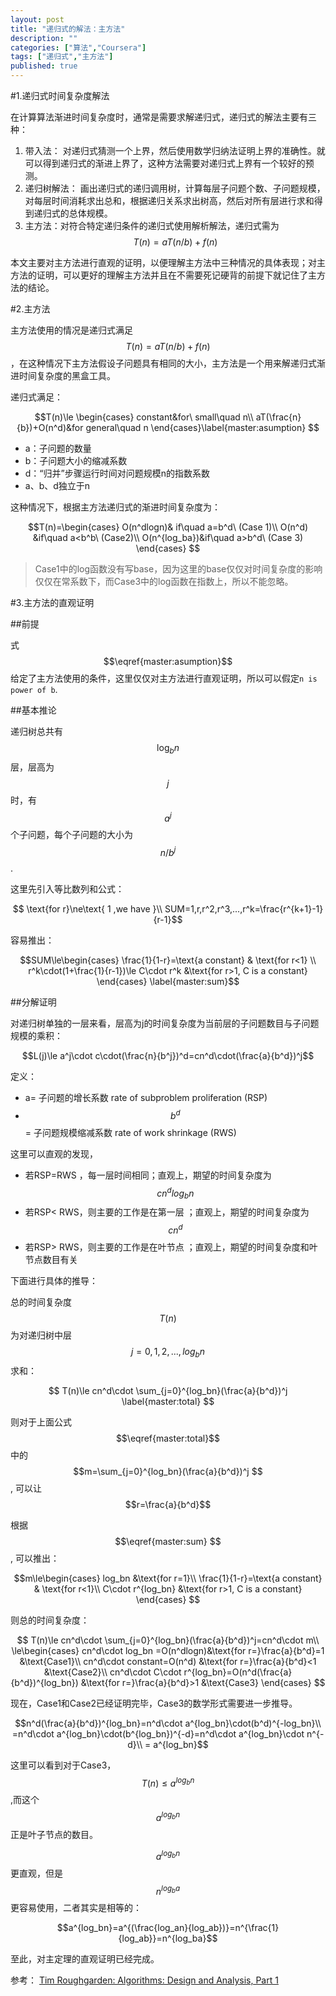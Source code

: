 ```yaml
---
layout: post
title: "递归式的解法：主方法"
description: ""
categories: ["算法","Coursera"]
tags: ["递归式","主方法"]
published: true
---
```



#1.递归式时间复杂度解法

在计算算法渐进时间复杂度时，通常是需要求解递归式，递归式的解法主要有三种：

 1. 带入法： 对递归式猜测一个上界，然后使用数学归纳法证明上界的准确性。就可以得到递归式的渐进上界了，这种方法需要对递归式上界有一个较好的预测。
 2. 递归树解法： 画出递归式的递归调用树，计算每层子问题个数、子问题规模，对每层时间消耗求出总和，根据递归关系求出树高，然后对所有层进行求和得到递归式的总体规模。
 3. 主方法：对符合特定递归条件的递归式使用解析解法，递归式需为$$ T(n)=aT(n/b)+f(n) $$


本文主要对主方法进行直观的证明，以便理解主方法中三种情况的具体表现；对主方法的证明，可以更好的理解主方法并且在不需要死记硬背的前提下就记住了主方法的结论。 

#2.主方法

主方法使用的情况是递归式满足$$ T(n)=aT(n/b)+f(n) $$，在这种情况下主方法假设子问题具有相同的大小，主方法是一个用来解递归式渐进时间复杂度的黑盒工具。

递归式满足：


$$T(n)\le \begin{cases}
constant&for\ small\quad n\\
aT(\frac{n}{b})+O(n^d)&for general\quad n \end{cases}\label{master:asumption} $$     


 - a：子问题的数量
 - b：子问题大小的缩减系数
 - d：“归并”步骤运行时间对问题规模n的指数系数
 - a、b、d独立于n

这种情况下，根据主方法递归式的渐进时间复杂度为：

$$T(n)=\begin{cases}
O(n^dlogn)& if\quad a=b^d\ (Case 1)\\ 
O(n^d) &if\quad a<b^b\ (Case2)\\ 
O(n^{log_ba})&if\quad a>b^d\ (Case 3)
\end{cases} $$

> Case1中的log函数没有写base，因为这里的base仅仅对时间复杂度的影响仅仅在常系数下，而Case3中的log函数在指数上，所以不能忽略。

#3.主方法的直观证明

##前提

式$$\eqref{master:asumption}$$给定了主方法使用的条件，这里仅仅对主方法进行直观证明，所以可以假定`n is power of b`.

##基本推论

递归树总共有$$\log_bn$$层，层高为$$j$$ 时，有$$a^j$$个子问题，每个子问题的大小为$$n/b^j$$ .

这里先引入等比数列和公式：

$$  \text{for r}\ne\text{ 1 ,we have }\\ SUM=1,r,r^2,r^3,...,r^k=\frac{r^{k+1}-1}{r-1}$$

容易推出：

$$SUM\le\begin{cases} \frac{1}{1-r}=\text{a constant} & \text{for r<1} \\
r^k\cdot(1+\frac{1}{r-1})\le C\cdot r^k &\text{for r>1, C is a constant}
\end{cases}
\label{master:sum}$$

##分解证明

对递归树单独的一层来看，层高为j的时间复杂度为当前层的子问题数目与子问题规模的乘积：

$$L(j)\le a^j\cdot c\cdot(\frac{n}{b^j})^d=cn^d\cdot(\frac{a}{b^d})^j$$

定义：

 - a= 子问题的增长系数 rate of subproblem proliferation (RSP) 
 - $$b^d$$= 子问题规模缩减系数 rate of work shrinkage (RWS)

这里可以直观的发现，

 - 若RSP=RWS ，每一层时间相同；直观上，期望的时间复杂度为$$cn^dlog_bn$$
 - 若RSP< RWS，则主要的工作是在第一层 ；直观上，期望的时间复杂度为$$cn^d$$
 - 若RSP> RWS，则主要的工作是在叶节点 ；直观上，期望的时间复杂度和叶节点数目有关

下面进行具体的推导：

总的时间复杂度$$ T(n)$$为对递归树中层$$j=0,1,2,...,log_bn$$求和：

$$ T(n)\le cn^d\cdot \sum_{j=0}^{log_bn}(\frac{a}{b^d})^j \label{master:total} $$


则对于上面公式$$\eqref{master:total}$$中的$$m=\sum_{j=0}^{log_bn}(\frac{a}{b^d})^j $$, 可以让 $$r=\frac{a}{b^d}$$

根据$$\eqref{master:sum} $$, 可以推出：

$$m\le\begin{cases} log_bn &\text{for r=1}\\
\frac{1}{1-r}=\text{a constant} & \text{for r<1}\\
C\cdot r^{log_bn} &\text{for r>1, C is a constant}
\end{cases} $$

则总的时间复杂度：

$$ T(n)\le cn^d\cdot \sum_{j=0}^{log_bn}(\frac{a}{b^d})^j=cn^d\cdot m\\ 
\le\begin{cases}
cn^d\cdot log_bn =O(n^dlogn)&\text{for r=}\frac{a}{b^d}=1 &\text{Case1}\\
cn^d\cdot constant=O(n^d)  &\text{for r=}\frac{a}{b^d}<1 &\text{Case2}\\
cn^d\cdot C\cdot r^{log_bn}=O(n^d(\frac{a}{b^d})^{log_bn}) &\text{for r=}\frac{a}{b^d}>1  &\text{Case3}
\end{cases} $$

现在，Case1和Case2已经证明完毕，Case3的数学形式需要进一步推导。

$$n^d(\frac{a}{b^d})^{log_bn}=n^d\cdot a^{log_bn}\cdot(b^d)^{-log_bn}\\
=n^d\cdot a^{log_bn}\cdot(b^{log_bn})^{-d}=n^d\cdot a^{log_bn}\cdot n^{-d}\\
= a^{log_bn}$$

这里可以看到对于Case3，$$ T(n)\le a^{log_bn}$$ ,而这个$$a^{log_bn}$$正是叶子节点的数目。

$$a^{log_bn}$$更直观，但是$$n^{log_ba}$$更容易使用，二者其实是相等的：

$$a^{log_bn}=a^{(\frac{log_an}{log_ab})}=n^{\frac{1}{log_ab}}=n^{log_ba}$$

至此，对主定理的直观证明已经完成。

参考：
[Tim Roughgarden: Algorithms: Design and Analysis, Part 1][1]

  [1]: https://www.coursera.org/course/algo